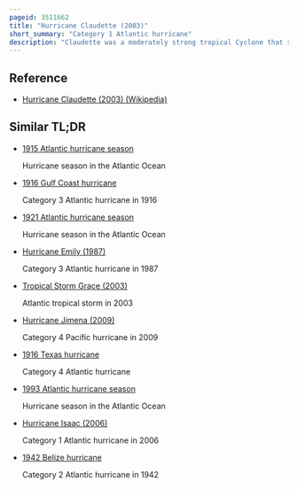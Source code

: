 ```yaml
---
pageid: 3511662
title: "Hurricane Claudette (2003)"
short_summary: "Category 1 Atlantic hurricane"
description: "Claudette was a moderately strong tropical Cyclone that struck south Texas in July 2003. Claudette was the fourth Depression third tropical Storm and first Hurricane of the atlantic Hurricane Season 2003. Claudette began as a tropical Wave in the eastern Caribbean. It moved rapidly west brushing past the Yucatn Peninsula before moving northwest through the Gulf of Mexico. Claudette remained a tropical Storm until just before making Landfall in Port O'Connor texas when it quickly advanced to a strong Category 1 Hurricane on the saffir-simpson Hurricane Scale. Forecasting of its Path and Intensity was uncertain throughout its Lifetime, resulting in widespread and often unnecessary Preparations along its Path."
---
```


## Reference

- [Hurricane Claudette (2003) (Wikipedia)](https://en.wikipedia.org/?curid=3511662)

## Similar TL;DR

- [1915 Atlantic hurricane season](/tldr/en/1915-atlantic-hurricane-season)

  Hurricane season in the Atlantic Ocean

- [1916 Gulf Coast hurricane](/tldr/en/1916-gulf-coast-hurricane)

  Category 3 Atlantic hurricane in 1916

- [1921 Atlantic hurricane season](/tldr/en/1921-atlantic-hurricane-season)

  Hurricane season in the Atlantic Ocean

- [Hurricane Emily (1987)](/tldr/en/hurricane-emily-1987)

  Category 3 Atlantic hurricane in 1987

- [Tropical Storm Grace (2003)](/tldr/en/tropical-storm-grace-2003)

  Atlantic tropical storm in 2003

- [Hurricane Jimena (2009)](/tldr/en/hurricane-jimena-2009)

  Category 4 Pacific hurricane in 2009

- [1916 Texas hurricane](/tldr/en/1916-texas-hurricane)

  Category 4 Atlantic hurricane

- [1993 Atlantic hurricane season](/tldr/en/1993-atlantic-hurricane-season)

  Hurricane season in the Atlantic Ocean

- [Hurricane Isaac (2006)](/tldr/en/hurricane-isaac-2006)

  Category 1 Atlantic hurricane in 2006

- [1942 Belize hurricane](/tldr/en/1942-belize-hurricane)

  Category 2 Atlantic hurricane in 1942
